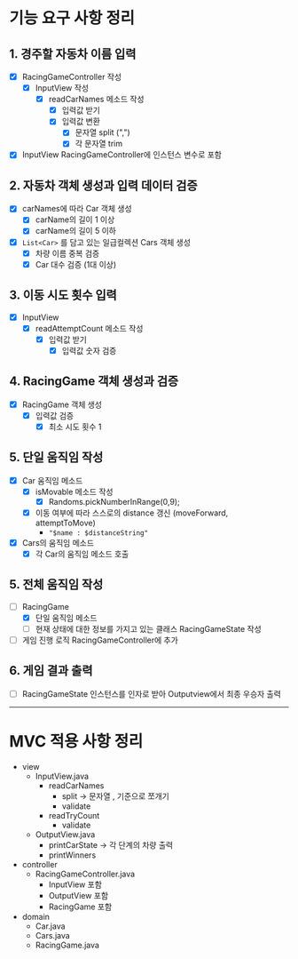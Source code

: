 # 기능 요구 사항 정리
## 1. 경주할 자동차 이름 입력
- [x] RacingGameController 작성
  - [x] InputView 작성
    - [x] readCarNames 메소드 작성
      - [x] 입력값 받기
      - [x] 입력값 변환
        - [x] 문자열 split (",")
        - [x] 각 문자열 trim
- [x] InputView RacingGameController에 인스턴스 변수로 포함
## 2. 자동차 객체 생성과 입력 데이터 검증
- [x] carNames에 따라 Car 객체 생성
  - [x] carName의 길이 1 이상
  - [x] carName의 길이 5 이하
- [x] `List<Car>` 를 담고 있는 일급컬렉션 Cars 객체 생성
  - [x] 차량 이름 중복 검증
  - [x] Car 대수 검증 (1대 이상)
## 3. 이동 시도 횟수 입력
- [x] InputView
  - [x] readAttemptCount 메소드 작성
    - [x] 입력값 받기
      - [x] 입력값 숫자 검증
## 4. RacingGame 객체 생성과 검증
- [x] RacingGame 객체 생성
  - [x] 입력값 검증
    - [x] 최소 시도 횟수 1
## 5. 단일 움직임 작성
- [x] Car 움직임 메소드
  - [x] isMovable 메소드 작성
    - [x] Randoms.pickNumberInRange(0,9);
  - [x] 이동 여부에 따라 스스로의 distance 갱신 (moveForward, attemptToMove)
    - `"$name : $distanceString"`
- [x] Cars의 움직임 메소드
  - [x] 각 Car의 움직임 메소드 호출
## 5. 전체 움직임 작성
- [ ] RacingGame
  - [x] 단일 움직임 메소드
  - [ ] 현재 상태에 대한 정보를 가지고 있는 클래스 RacingGameState 작성
- [ ] 게임 진행 로직 RacingGameController에 추가
## 6. 게임 결과 출력
- [ ] RacingGameState 인스턴스를 인자로 받아 Outputview에서 최종 우승자 출력

---  
# MVC 적용 사항 정리
- view
  - InputView.java
    - readCarNames
      - split -> 문자열 , 기준으로 쪼개기
      - validate
    - readTryCount
      - validate
  - OutputView.java
    - printCarState -> 각 단계의 차량 출력
    - printWinners
- controller
  - RacingGameController.java
    - InputView 포함
    - OutputView 포함
    - RacingGame 포함
- domain
  - Car.java
  - Cars.java
  - RacingGame.java